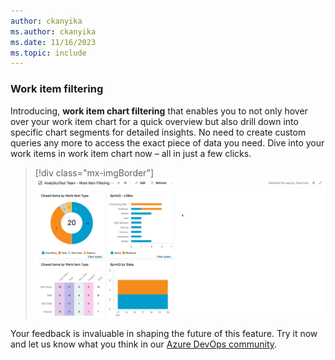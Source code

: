 ```yaml
---
author: ckanyika
ms.author: ckanyika
ms.date: 11/16/2023
ms.topic: include
---
```


### Work item filtering

Introducing, **work item chart filtering** that enables you to not only hover over your work item chart for a quick overview but also drill down into specific chart segments for detailed insights. No need to create custom queries any more to access the exact piece of data you need. Dive into your work items in work item chart now – all in just a few clicks.

 > [!div class="mx-imgBorder"]
> ![Gif to demo work item filtering.](../../media/230-reporting-01.gif "gif to demo work item filtering")
 
Your feedback is invaluable in shaping the future of this feature. Try it now and let us know what you think in our [Azure DevOps community](https://developercommunity.visualstudio.com/AzureDevOps).  